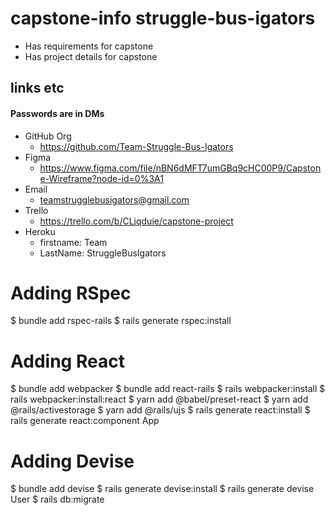 # capstone-info struggle-bus-igators

- Has requirements for capstone
- Has project details for capstone

## links etc
#### Passwords are in DMs

- GitHub Org
    - https://github.com/Team-Struggle-Bus-Igators
- Figma
    - https://www.figma.com/file/nBN6dMFT7umGBq9cHC00P9/Capstone-Wireframe?node-id=0%3A1
- Email
    - teamstrugglebusigators@gmail.com
- Trello
    - https://trello.com/b/CLjqduie/capstone-project
- Heroku 
    - firstname: Team
    - LastName: StruggleBusIgators

# Adding RSpec
$ bundle add rspec-rails
$ rails generate rspec:install
# Adding React
$ bundle add webpacker
$ bundle add react-rails
$ rails webpacker:install
$ rails webpacker:install:react
$ yarn add @babel/preset-react
$ yarn add @rails/activestorage
$ yarn add @rails/ujs
$ rails generate react:install
$ rails generate react:component App
# Adding Devise
$ bundle add devise
$ rails generate devise:install
$ rails generate devise User
$ rails db:migrate
